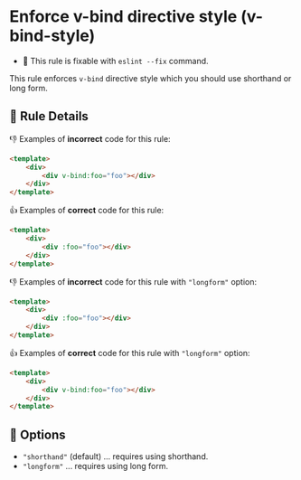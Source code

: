# Enforce v-bind directive style (v-bind-style)

- :wrench: This rule is fixable with `eslint --fix` command.

This rule enforces `v-bind` directive style which you should use shorthand or long form.

## :book: Rule Details

:-1: Examples of **incorrect** code for this rule:

```html
<template>
    <div>
        <div v-bind:foo="foo"></div>
    </div>
</template>
```

:+1: Examples of **correct** code for this rule:

```html
<template>
    <div>
        <div :foo="foo"></div>
    </div>
</template>
```

:-1: Examples of **incorrect** code for this rule with `"longform"` option:

```html
<template>
    <div>
        <div :foo="foo"></div>
    </div>
</template>
```

:+1: Examples of **correct** code for this rule with `"longform"` option:

```html
<template>
    <div>
        <div v-bind:foo="foo"></div>
    </div>
</template>
```

## :wrench: Options

- `"shorthand"` (default) ... requires using shorthand.
- `"longform"` ... requires using long form.
